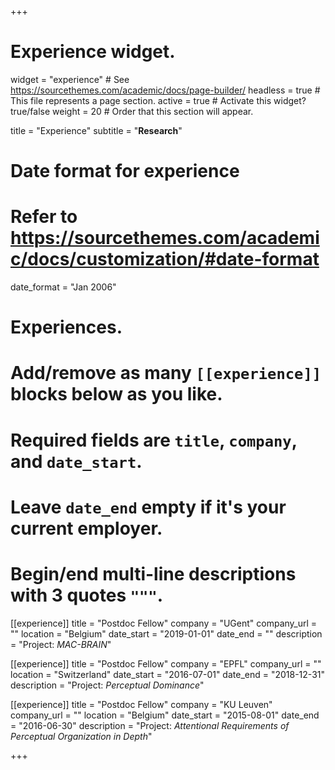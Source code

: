 +++
# Experience widget.
widget = "experience"  # See https://sourcethemes.com/academic/docs/page-builder/
headless = true  # This file represents a page section.
active = true  # Activate this widget? true/false
weight = 20  # Order that this section will appear.

title = "Experience"
subtitle = "**Research**"

# Date format for experience
#   Refer to https://sourcethemes.com/academic/docs/customization/#date-format
date_format = "Jan 2006"

# Experiences.
#   Add/remove as many `[[experience]]` blocks below as you like.
#   Required fields are `title`, `company`, and `date_start`.
#   Leave `date_end` empty if it's your current employer.
#   Begin/end multi-line descriptions with 3 quotes `"""`.
[[experience]]
  title = "Postdoc Fellow"
  company = "UGent"
  company_url = ""
  location = "Belgium"
  date_start = "2019-01-01"
  date_end = ""
  description = "Project: *MAC-BRAIN*"

[[experience]]
  title = "Postdoc Fellow"
  company = "EPFL"
  company_url = ""
  location = "Switzerland"
  date_start = "2016-07-01"
  date_end = "2018-12-31"
  description = "Project: *Perceptual Dominance*"
  
[[experience]]
  title = "Postdoc Fellow"
  company = "KU Leuven"
  company_url = ""
  location = "Belgium"
  date_start = "2015-08-01"
  date_end = "2016-06-30"
  description = "Project: *Attentional Requirements of Perceptual Organization in Depth*"

+++

